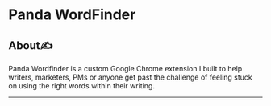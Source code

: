 <h1>Panda WordFinder</h1>

<h2>About✍️</h2>
<p>Panda Wordfinder is a custom Google Chrome extension I built to help writers, marketers, PMs or anyone get past the challenge of feeling stuck on using the right words within their writing.</p>
<hr></hr>

